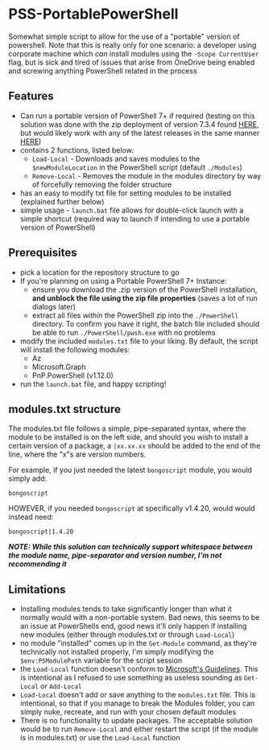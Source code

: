 # PSS-PortablePowerShell
Somewhat simple script to allow for the use of a "portable" version of powershell. Note that this is really only for one scenario: a developer using corporate machine which *can* install modules using the ```-Scope CurrentUser``` flag, but is sick and tired of issues that arise from OneDrive being enabled and screwing anything PowerShell related in the process

## Features
- Can run a portable version of PowerShell 7+ if required (testing on this solution was done with the zip deployment of version 7.3.4 found [HERE](https://github.com/PowerShell/PowerShell/releases/download/v7.3.4/PowerShell-7.3.4-win-x64.zip), but would likely work with any of the latest releases in the same manner [HERE](https://aka.ms/powershell-release?tag=stable))
- contains 2 functions, listed below:
    - ```Load-Local``` - Downloads and saves modules to the ```$newModuleLocation``` in the PowerShell script (default ```./Modules```)
    - ```Remove-Local``` - Removes the module in the modules directory by way of forcefully removing the folder structure
- has an easy to modify txt file for setting modules to be installed (explained further below)
- simple usage - ```launch.bat``` file allows for double-click launch with a simple shortcut (required way to launch if intending to use a portable version of PowerShell)

## Prerequisites
- pick a location for the repository structure to go
- If you're planning on using a Portable PowerShell 7+ Instance:
    - ensure you download the .zip version of the PowerShell installation, **and unblock the file using the zip file properties** (saves a lot of run dialogs later)
    - extract all files *within* the  PowerShell zip into the ```./PowerShell``` directory. To confirm you have it right, the batch file included should be able to run ```./PowerShell/pwsh.exe``` with no problems
- modify the included ```modules.txt``` file to your liking. By default, the script will install the following modules:
    - Az
    - Microsoft.Graph
    - PnP.PowerShell (v1.12.0)
- run the ```launch.bat``` file, and happy scripting!

## modules.txt structure
The modules.txt file follows a simple, pipe-separated syntax, where the module to be installed is on the left side, and should you wish to install a certain version of a package, a ```|xx.xx.xx``` should be added to the end of the line, where the "x"s are version numbers.

For example, if you just needed the latest ```bongoscript``` module, you would simply add:
```
bongoscript
```
HOWEVER, if you needed ```bongoscript``` at specifically v1.4.20, would would instead need:
```
bongoscript|1.4.20
```

***NOTE: While this solution can technically support whitespace between the module name, pipe-separator and version number, I'm not recommending it***

## Limitations
- Installing modules tends to take significantly longer than what it normally would with a non-portable system. Bad news, this seems to be an issue at PowerShells end, good news it'll only happen if installing new modules (either through modules.txt or through ```Load-Local```)
- no module "installed" comes up in the ```Get-Module``` command, as they're technically not installed properly, I'm simply modifying the ```$env:PSModulePath``` variable for the script session
- the ```Load-Local``` function doesn't conform to [Microsoft's Guidelines](https://learn.microsoft.com/en-us/powershell/scripting/developer/cmdlet/approved-verbs-for-windows-powershell-commands). This is intentional as I refused to use something as useless sounding as ```Get-Local``` or ```Add-Local```
- ```Load-Local``` doesn't add or save anything to the ```modules.txt``` file. This is intentional, so that if you manage to break the Modules folder, you can simply nuke, recreate, and run with your chosen default modules
- There is no functionality to update packages. The acceptable solution would be to run ```Remove-Local``` and either restart the script (if the module is in modules.txt) or use the ```Load-Local``` function